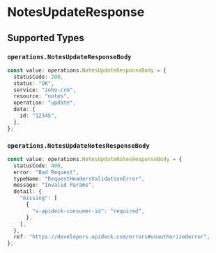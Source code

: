 # NotesUpdateResponse


## Supported Types

### `operations.NotesUpdateResponseBody`

```typescript
const value: operations.NotesUpdateResponseBody = {
  statusCode: 200,
  status: "OK",
  service: "zoho-crm",
  resource: "notes",
  operation: "update",
  data: {
    id: "12345",
  },
};
```

### `operations.NotesUpdateNotesResponseBody`

```typescript
const value: operations.NotesUpdateNotesResponseBody = {
  statusCode: 400,
  error: "Bad Request",
  typeName: "RequestHeadersValidationError",
  message: "Invalid Params",
  detail: {
    "missing": [
      {
        "x-apideck-consumer-id": "required",
      },
    ],
  },
  ref: "https://developers.apideck.com/errors#unauthorizederror",
};
```

